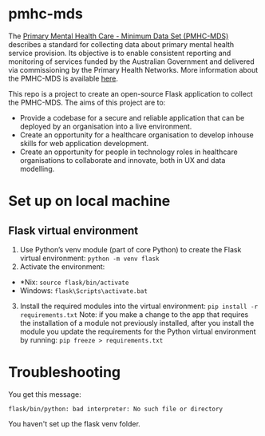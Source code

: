 # pmhc-mds
The [Primary Mental Health Care - Minimum Data Set (PMHC-MDS)](https://docs.pmhc-mds.com/) describes a standard for collecting data about primary mental health service provision. Its objective is to enable consistent reporting and monitoring of services funded by the Australian Government and delivered via commissioning by the Primary Health Networks. More information about the PMHC-MDS is available [here](https://pmhc-mds.com/).

This repo is a project to create an open-source Flask application to collect the PMHC-MDS. The aims of this project are to:

* Provide a codebase for a secure and reliable application that can be deployed by an organisation into a live environment.
* Create an opportunity for a healthcare organisation to develop inhouse skills for web application development. 
* Create an opportunity for people in technology roles in healthcare organisations to collaborate and innovate, both in UX and data modelling. 

# Set up on local machine
## Flask virtual environment
1. Use Python’s venv module (part of core Python) to create the Flask virtual environment: 
```python -m venv flask```
2. Activate the environment:
* *Nix: ```source flask/bin/activate```
* Windows: ```flask\Scripts\activate.bat```
3. Install the required modules into the virtual environment: 
```pip install -r requirements.txt```
Note: if you make a change to the app that requires the installation of a module not previously installed, after you install the module you update the requirements for the Python virtual environment by running: ```pip freeze > requirements.txt```


# Troubleshooting
You get this message: 

```
flask/bin/python: bad interpreter: No such file or directory
```

You haven't set up the flask venv folder. 
